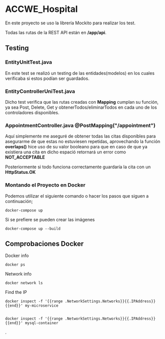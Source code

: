 #  ACCWE_Hospital

En este proyecto se uso la librería Mockito para realizar los test.

Todas las rutas de la REST API están en **/app/api**.

## Testing

### EntityUnitTest.java
En este test se realizó un testing de las entidades(modelos)
en los cuales verificaba si estos podían ser guardados.

### EntityControllerUniTest.java

Dicho test verifica que las rutas creadas con **Mapping** cumplan su función, ya sea Post,
Delete, Get y obtenerTodos/eliminarTodos en cada uno de los controladores disponibles.

### AppointmentController.java @PostMapping("/appointment")

Aquí simplemente me aseguré de obtener todas las citas disponibles para asegurarme
de que estas no estuviesen repetidas, aprovechando la función **overlaps()** hice
uso de su valor booleano para que en caso de que ya existiera una cita en dicho
espació retornará un error como **NOT_ACCEPTABLE**

Posteriormente si todo funciona correctamente guardaría la cita con un **HttpStatus.OK**

### Montando el Proyecto en Docker


Podemos utilizar el siguiente comando o hacer los pasos que siguen a continuación;

```
docker-compose up
```
Si se prefiere se pueden crear las imágenes

```
docker-compose up --build
```

## Comprobaciones Docker

Docker info
```
docker ps
```
Network info
```
docker network ls
```
Find the IP

```
docker inspect -f '{{range .NetworkSettings.Networks}}{{.IPAddress}}{{end}}' my-microservice


docker inspect -f '{{range .NetworkSettings.Networks}}{{.IPAddress}}{{end}}' mysql-container
```

.

<!-- ## Kubernetes 

La imagen fue creada con Kompose

* Instalación
```
winget install Kubernetes.kompose
```

* Convirtiendo la imagen
```
kompose convert -f docker-compose.yml
```

Este comando generará varios archivos `.yaml` que corresponden a los servicios y despliegues definidos en tu archivo `docker-compose.yml`.



### Montando el Cluster

Utilizando minikube montamos el kluster, pero antes este debe estar instalado.

```
winget install minikube
```

* Lo iniciamos

```
minikube start
```
En caso de error se recomienda usar

```
minikube start --network-plugin=cni --extra-config=kubelet.network-plugin=cni --extra-config=kubelet.pod-cidr=10.0.0.0/16
```

```
minikube stop
minikube delete
```

O simplemente ejecutar el contenedor desde la GUI de **Docker** 

* Verificamos que funciona

```
kubectl get po -A
```

* Finalmente, puedes aplicar los archivos generados a tu cluster de Kubernetes con el comando 

```
kubectl apply -f .
```

* Verificamos que los deployments están bien

```
kubectl get deployments
```

* Verificamos que los servicios funcionan

```
kubectl get services
```

* Verificamos el estado de los pods

```
kubectl get pods
```

* Abrimos los servicios en el navegador

```
minikube service <nombre del servicio>
```

* Exponemos los servicios en el navegador

```
minikube service kubernetes
``` -->